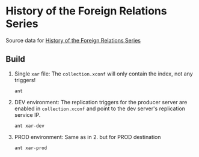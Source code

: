 # History of the Foreign Relations Series

Source data for [History of the Foreign Relations Series](https://history.state.gov/historicaldocuments/frus-history)

## Build

1. Single `xar` file: The `collection.xconf` will only contain the index, not any triggers!
    ```shell
    ant
    ```

2. DEV environment: The replication triggers for the producer server are enabled in  `collection.xconf` and point to the dev server's replication service IP.
    ```shell
    ant xar-dev
    ```

3. PROD environment: Same as in 2. but for PROD destination
    ```shell
    ant xar-prod
    ```
